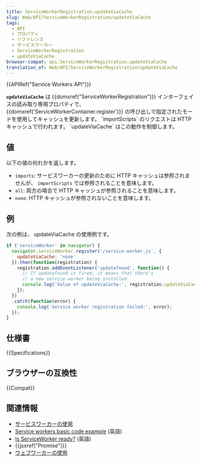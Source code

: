 ```yaml
---
title: ServiceWorkerRegistration.updateViaCache
slug: Web/API/ServiceWorkerRegistration/updateViaCache
tags:
  - API
  - プロパティ
  - リファレンス
  - サービスワーカー
  - ServiceWorkerRegistration
  - updateViaCache
browser-compat: api.ServiceWorkerRegistration.updateViaCache
translation_of: Web/API/ServiceWorkerRegistration/updateViaCache
---
```

{{APIRef("Service Workers API")}}

**`updateViaCache`** は {{domxref("ServiceWorkerRegistration")}} インターフェイスの読み取り専用プロパティで、 {{domxref('ServiceWorkerContainer.register')}} の呼び出しで指定されたモードを使用してキャッシュを更新します。
\`importScripts\` のリクエストは HTTP キャッシュで行われます。 \`updateViaCache\` はこの動作を制御します。

## 値

以下の値の何れかを返します。

- `imports`: サービスワーカーの更新のために HTTP キャッシュは参照されませんが、 `importScripts` では参照されることを意味します。
- `all`: 両方の場合で HTTP キャッシュが参照されることを意味します。
- `none`: HTTP キャッシュが参照されないことを意味します。

## 例

次の例は、 updateViaCache の使用例です。

```js
if ('serviceWorker' in navigator) {
  navigator.serviceWorker.register('/service-worker.js', {
    updateViaCache: 'none'
  }).then(function(registration) {
    registration.addEventListener('updatefound', function() {
      // If updatefound is fired, it means that there's
      // a new service worker being installed.
      console.log('Value of updateViaCache:', registration.updateViaCache);
    });
  })
  .catch(function(error) {
    console.log('Service worker registration failed:', error);
  });
}
```

## 仕様書

{{Specifications}}

## ブラウザーの互換性

{{Compat}}

## 関連情報

- [サービスワーカーの使用](/ja/docs/Web/API/Service_Worker_API/Using_Service_Workers)
- [Service workers basic code example](https://github.com/mdn/sw-test) (英語)
- [Is ServiceWorker ready?](https://jakearchibald.github.io/isserviceworkerready/) (英語)
- {{jsxref("Promise")}}
- [ウェブワーカーの使用](/ja/docs/Web/API/Web_Workers_API/Using_web_workers)
